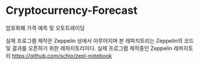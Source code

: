 # Cryptocurrency-Forecast
암호화폐 가격 예측 및 오토트레이딩 

실제 프로그램 제작은 Zeppelin 상에서 이루어지며 본 레파지토리는 Zeppelin의 코드 및 결과를 오픈하기 위한 레파지토리이다.
실제 프로그램 제작중인 Zeppelin 레파지토리 https://github.com/schio/zepl-notebook
